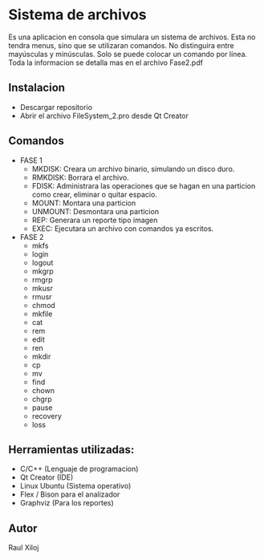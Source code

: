 # Sistema de archivos

Es una aplicacion en consola que simulara un sistema de archivos. Esta no tendra menus, sino que se utilizaran comandos.
No distinguira entre mayúsculas y minúsculas. Solo se puede colocar un comando por línea. Toda la informacion se detalla mas en el archivo Fase2.pdf

## Instalacion
- Descargar repositorio
- Abrir el archivo FileSystem_2.pro desde Qt Creator

## Comandos
* FASE 1
  - MKDISK: Creara un archivo binario, simulando un disco duro.
  - RMKDISK: Borrara el archivo.
  - FDISK: Administrara las operaciones que se hagan en una particion como crear, eliminar o quitar espacio.
  - MOUNT: Montara una particion
  - UNMOUNT: Desmontara una particion
  - REP: Generara un reporte tipo imagen
  - EXEC: Ejecutara un archivo con comandos ya escritos. 
* FASE 2
  - mkfs
  - login
  - logout
  - mkgrp
  - rmgrp
  - mkusr
  - rmusr
  - chmod
  - mkfile
  - cat
  - rem
  - edit 
  - ren 
  - mkdir
  - cp
  - mv
  - find
  - chown
  - chgrp
  - pause
  - recovery
  - loss 

## Herramientas utilizadas:
- C/C++ (Lenguaje de programacion) 
- Qt Creator (IDE)
- Linux Ubuntu (Sistema operativo) 
- Flex / Bison para el analizador
- Graphviz (Para los reportes)

## Autor 
Raul Xiloj
